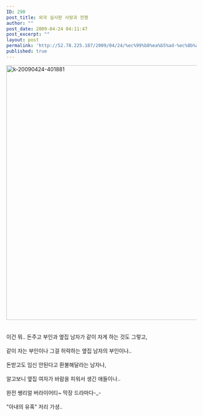 ```yaml
---
ID: 290
post_title: 외국 실사판 사랑과 전쟁
author: ""
post_date: 2009-04-24 04:11:47
post_excerpt: ""
layout: post
permalink: 'http://52.78.225.187/2009/04/24/%ec%99%b8%ea%b5%ad-%ec%8b%a4%ec%82%ac%ed%8c%90-%ec%82%ac%eb%9e%91%ea%b3%bc-%ec%a0%84%ec%9f%81/'
published: true
---
```

<IMG class="alignnone size-full wp-image-488" title=k-20090424-401881 height=674 alt=k-20090424-401881 src="http://www.freeism.co.kr/wordpress/wp-content/uploads/2009/04/k-20090424-401881.png" width=547><BR><BR><BR>이건 뭐.. 돈주고 부인과 옆집 남자가 같이 자게 하는 것도 그렇고,<BR><BR>같이 자는 부인이나 그걸 허락하는 옆집 남자의 부인이나..<BR><BR>돈받고도 임신 안된다고 환불해달라는 남자나,<BR><BR>알고보니 옆집 여자가 바람을 피워서 생긴 애들이나..<BR><BR>완전 쌩리얼 버라이어티~ 막장 드라마다-_-<BR><BR>"아내의 유혹" 저리 가셩..